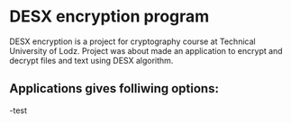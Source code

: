 # DESX encryption program
DESX encryption is a project for cryptography course at Technical University of Lodz. Project was about made an application to encrypt and decrypt files and text using DESX algorithm.
## Applications gives folliwing options:
-test
